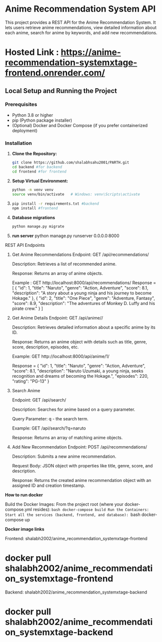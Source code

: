 # Anime Recommendation System API

This project provides a REST API for the Anime Recommendation System. It lets users retrieve anime recommendations, view detailed information about each anime, search for anime by keywords, and add new recommendations.

# Hosted Link : https://anime-recommendation-systemxtage-frontend.onrender.com/

## Local Setup and Running the Project

### Prerequisites

- Python 3.8 or higher
- pip (Python package installer)
- (Optional) Docker and Docker Compose (if you prefer containerized deployment)

### Installation

1. **Clone the Repository:**

   ```bash
   git clone https://github.com/shalabhsahu2001/PARTH.git
   cd backend #for backend
   cd frontend #for frontend

2. **Setup Virtual Environment:**
    ```bash
    python -m venv venv
    source venv/bin/activate   # Windows: venv\Scripts\activate

3. 
    ```bash
    pip install -r requirements.txt #backend
    npm install #frontend

4. **Database migrations**
    ```bash
    python manage.py migrate

5. **run server**
    python manage.py runserver 0.0.0.0:8000

REST API Endpoints

1. Get Anime Recommendations
    Endpoint: GET /api/recommendations/

    Description: Retrieves a list of recommended anime.

    Response: Returns an array of anime objects.

    Example :
    GET http://localhost:8000/api/recommendations/
    Response = 
[
  {
    "id": 1,
    "title": "Naruto",
    "genre": "Action, Adventure",
    "score": 8.1,
    "description": "A story about a young ninja and his journey to become Hokage."
  },
  {
    "id": 2,
    "title": "One Piece",
    "genre": "Adventure, Fantasy",
    "score": 8.9,
    "description": "The adventures of Monkey D. Luffy and his pirate crew."
  }
]


2. Get Anime Details
    Endpoint: GET /api/anime/<id>/

    Description: Retrieves detailed information about a specific anime by its ID.

    Response: Returns an anime object with details such as title, genre, score, description, episodes, etc.

    Example: GET http://localhost:8000/api/anime/1/

    Response =
        {
        "id": 1,
        "title": "Naruto",
        "genre": "Action, Adventure",
        "score": 8.1,
        "description": "Naruto Uzumaki, a young ninja, seeks recognition and dreams of becoming the Hokage.",
        "episodes": 220,
        "rating": "PG-13"
        }



3. Search Anime

    Endpoint: GET /api/search/

    Description: Searches for anime based on a query parameter.

    Query Parameter: q - the search term.

    Example: GET /api/search/?q=naruto

    Response: Returns an array of matching anime objects.

4. Add New Recommendation
    Endpoint: POST /api/recommendations/

    Description: Submits a new anime recommendation.

    Request Body: JSON object with properties like title, genre, score, and description.

    Response: Returns the created anime recommendation object with an assigned ID and creation timestamp.

**How to run docker**

Build the Docker Images:
From the project root (where your docker-compose.yml resides):
    ```bash
        docker-compose build
Run the Containers:
Start all the services (backend, frontend, and database):
    ```bash
        docker-compose up
        
**Docker image links**

Frontend: shalabh2002/anime_recommendation_systemxtage-frontend 
 # docker pull shalabh2002/anime_recommendation_systemxtage-frontend
Backend: shalabh2002/anime_recommendation_systemxtage-backend
 # docker pull shalabh2002/anime_recommendation_systemxtage-backend






